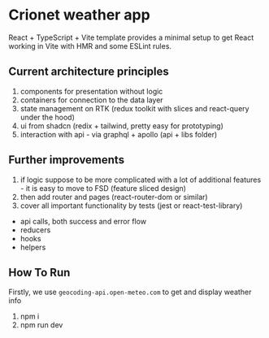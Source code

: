 # Crionet weather app

React + TypeScript + Vite template provides a minimal setup to get React working in Vite with HMR and some ESLint rules.

## Current architecture principles

1. components for presentation without logic
2. containers for connection to the data layer
3. state management on RTK (redux toolkit with slices and react-query under the hood)
4. ui from shadcn (redix + tailwind, pretty easy for prototyping)
5. interaction with api - via graphql + apollo (api + libs folder)

## Further improvements

1. if logic suppose to be more complicated with a lot of additional features - it is easy to move to FSD (feature sliced design)
2. then add router and pages (react-router-dom or similar)
3. cover all important functionality by tests (jest or react-test-library)

- api calls, both success and error flow
- reducers
- hooks
- helpers

## How To Run

Firstly, we use `geocoding-api.open-meteo.com` to get and display weather info

1. npm i
2. npm run dev
